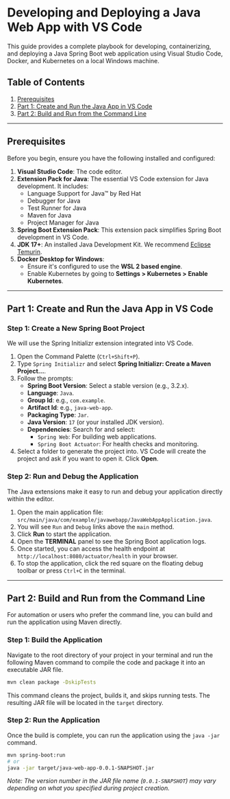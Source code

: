 # Developing and Deploying a Java Web App with VS Code

This guide provides a complete playbook for developing, containerizing, and deploying a Java Spring Boot web application using Visual Studio Code, Docker, and Kubernetes on a local Windows machine.

## Table of Contents
1. [Prerequisites](#prerequisites)
2. [Part 1: Create and Run the Java App in VS Code](#part-1-create-and-run-the-java-app-in-vs-code)
3. [Part 2: Build and Run from the Command Line](#part-2-build-and-run-from-the-command-line)

---

## Prerequisites

Before you begin, ensure you have the following installed and configured:

1.  **Visual Studio Code**: The code editor.
2.  **Extension Pack for Java**: The essential VS Code extension for Java development. It includes:
    *   Language Support for Java™ by Red Hat
    *   Debugger for Java
    *   Test Runner for Java
    *   Maven for Java
    *   Project Manager for Java
3.  **Spring Boot Extension Pack**: This extension pack simplifies Spring Boot development in VS Code.
4.  **JDK 17+**: An installed Java Development Kit. We recommend [Eclipse Temurin](https://adoptium.net/).
5.  **Docker Desktop for Windows**:
    *   Ensure it's configured to use the **WSL 2 based engine**.
    *   Enable Kubernetes by going to **Settings > Kubernetes > Enable Kubernetes**.

---

## Part 1: Create and Run the Java App in VS Code

### Step 1: Create a New Spring Boot Project

We will use the Spring Initializr extension integrated into VS Code.

1.  Open the Command Palette (`Ctrl+Shift+P`).
2.  Type `Spring Initializr` and select **Spring Initializr: Create a Maven Project...**.
3.  Follow the prompts:
    *   **Spring Boot Version**: Select a stable version (e.g., 3.2.x).
    *   **Language**: `Java`.
    *   **Group Id**: e.g., `com.example`.
    *   **Artifact Id**: e.g., `java-web-app`.
    *   **Packaging Type**: `Jar`.
    *   **Java Version**: `17` (or your installed JDK version).
    *   **Dependencies**: Search for and select:
        *   `Spring Web`: For building web applications.
        *   `Spring Boot Actuator`: For health checks and monitoring.
4.  Select a folder to generate the project into. VS Code will create the project and ask if you want to open it. Click **Open**.

### Step 2: Run and Debug the Application

The Java extensions make it easy to run and debug your application directly within the editor.

1.  Open the main application file: `src/main/java/com/example/javawebapp/JavaWebAppApplication.java`.
2.  You will see `Run` and `Debug` links above the `main` method.
3.  Click **Run** to start the application.
4.  Open the **TERMINAL** panel to see the Spring Boot application logs.
5.  Once started, you can access the health endpoint at `http://localhost:8080/actuator/health` in your browser.
6.  To stop the application, click the red square on the floating debug toolbar or press `Ctrl+C` in the terminal.

---

## Part 2: Build and Run from the Command Line

For automation or users who prefer the command line, you can build and run the application using Maven directly.

### Step 1: Build the Application

Navigate to the root directory of your project in your terminal and run the following Maven command to compile the code and package it into an executable JAR file.

```bash
mvn clean package -DskipTests
```
This command cleans the project, builds it, and skips running tests. The resulting JAR file will be located in the `target` directory.

### Step 2: Run the Application

Once the build is complete, you can run the application using the `java -jar` command.

```bash
mvn spring-boot:run
# or
java -jar target/java-web-app-0.0.1-SNAPSHOT.jar
```
*Note: The version number in the JAR file name (`0.0.1-SNAPSHOT`) may vary depending on what you specified during project creation.*
